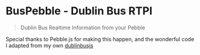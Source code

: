 # BusPebble - Dublin Bus RTPI

> Dublin Bus Realtime Information from your Pebble

Special thanks to Pebble.js for making this happen,
and the wonderful code I adapted from my own [dublinbusjs](http://github.com/adamisntdead/dublinbusjs)
